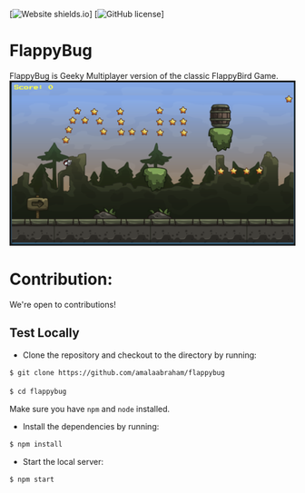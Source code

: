 [![Website shields.io](https://img.shields.io/github/issues/amalaabraham/flappybug?style=flat-square)]
[![GitHub license](https://img.shields.io/github/license/amalaabraham/flappybu?style=flat-square)]
# FlappyBug
FlappyBug is Geeky Multiplayer version of the classic FlappyBird Game.
![Flappy Bug Game Image](./flappy-bug-sc.png)
# Contribution:
We're open to contributions!
## Test Locally
- Clone the repository and checkout to the directory by running:
```sh
$ git clone https://github.com/amalaabraham/flappybug

$ cd flappybug
```
Make sure you have `npm` and `node` installed.
- Install the dependencies by running:

```sh
$ npm install
```

- Start the local server:
```sh
$ npm start
```

